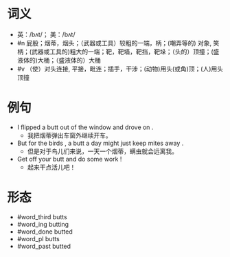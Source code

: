 # 词义
- 英：/bʌt/； 美：/bʌt/
- #n 屁股；烟蒂，烟头；（武器或工具）较粗的一端，柄；(嘲弄等的) 对象, 笑柄；(武器或工具的)粗大的一端；靶，靶墙，靶挡，靶垛；（头的）顶撞；(盛液体的)大桶；（盛液体的）大桶 
- #v （使）对头连接, 平接，毗连；插手，干涉；(动物)用头(或角)顶；(人)用头顶撞
# 例句
- I flipped a butt out of the window and drove on .
	- 我把烟蒂弹出车窗外继续开车。
- But for the birds , a butt a day might just keep mites away .
	- 但是对于鸟儿们来说，一天一个烟蒂，螨虫就会远离我。
- Get off your butt and do some work !
	- 起来干点活儿吧！
# 形态
- #word_third butts
- #word_ing butting
- #word_done butted
- #word_pl butts
- #word_past butted
